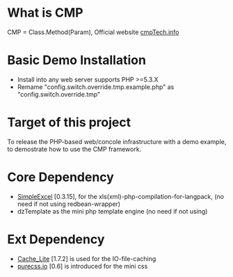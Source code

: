 # What is CMP
CMP = Class.Method(Param), Official website <a href="http://cmptech.info/" target=_blank>cmpTech.info</a>

# Basic Demo Installation
* Install into any web server supports PHP >=5.3.X
* Remame "config.switch.override.tmp.example.php" as "config.switch.override.tmp"

# Target of this project
To release the PHP-based web/concole infrastructure with a demo example, to demostrate how to use the CMP framework.

# Core Dependency
* <a href="http://github.com/faisalman/simple-excel-php" target=_blank>SimpleExcel</a> [0.3.15], for the xls(xml)-php-compilation-for-langpack, (no need if not using redbean-wrapper)
* dzTemplate as the mini php template engine (no need if not using)

# Ext Dependency
* <a href="http://pear.php.net/package/Cache_Lite/download/" target=_blank>Cache_Lite</a> [1.7.2] is used for the IO-file-caching
* <a href="http://purecss.io/" target=_blank>purecss.io</a> [0.6] is introduced for the mini css
